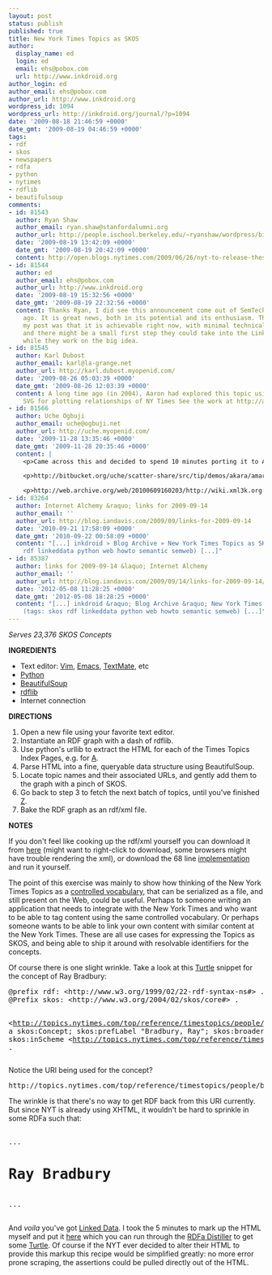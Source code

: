```yaml
---
layout: post
status: publish
published: true
title: New York Times Topics as SKOS
author:
  display_name: ed
  login: ed
  email: ehs@pobox.com
  url: http://www.inkdroid.org
author_login: ed
author_email: ehs@pobox.com
author_url: http://www.inkdroid.org
wordpress_id: 1094
wordpress_url: http://inkdroid.org/journal/?p=1094
date: '2009-08-18 21:46:59 +0000'
date_gmt: '2009-08-19 04:46:59 +0000'
tags:
- rdf
- skos
- newspapers
- rdfa
- python
- nytimes
- rdflib
- beautifulsoup
comments:
- id: 81543
  author: Ryan Shaw
  author_email: ryan.shaw@stanfordalumni.org
  author_url: http://people.ischool.berkeley.edu/~ryanshaw/wordpress/bio
  date: '2009-08-19 13:42:09 +0000'
  date_gmt: '2009-08-19 20:42:09 +0000'
  content: http://open.blogs.nytimes.com/2009/06/26/nyt-to-release-thesaurus-and-enter-linked-data-cloud/
- id: 81544
  author: ed
  author_email: ehs@pobox.com
  author_url: http://www.inkdroid.org
  date: '2009-08-19 15:32:56 +0000'
  date_gmt: '2009-08-19 22:32:56 +0000'
  content: Thanks Ryan, I did see this announcement come out of SemTech a few months
    ago. It is great news, both in its potential and its enthusiasm. The point of
    my post was that it is achievable right now, with minimal technical effort ...
    and there might be a small first step they could take into the Linked Data arena,
    while they work on the big idea.
- id: 81545
  author: Karl Dubost
  author_email: karl@la-grange.net
  author_url: http://karl.dubost.myopenid.com/
  date: '2009-08-26 05:03:39 +0000'
  date_gmt: '2009-08-26 12:03:39 +0000'
  content: A long time ago (in 2004), Aaron had explored this topic using RDF and
    SVG for plotting relationships of NY Times See the work at http://aaronland.info/nytimes/
- id: 81566
  author: Uche Ogbuji
  author_email: uche@ogbuji.net
  author_url: http://uche.myopenid.com/
  date: '2009-11-28 13:35:46 +0000'
  date_gmt: '2009-11-28 20:35:46 +0000'
  content: |
    <p>Came across this and decided to spend 10 minutes porting it to Amara 2.x http://web.archive.org/web/20100620115354/http://wiki.xml3k.org:80/Amara2 - nice cut in LOC), and updating to changed site structure.  Purely a demo.  I know NYT have provided a better way now :)</p>

    <p>http://bitbucket.org/uche/scatter-share/src/tip/demos/akara/amara/nyt2skos.py</p>

    <p>http://web.archive.org/web/20100609160203/http://wiki.xml3k.org:80/Amara2/Recipes</p>
- id: 83264
  author: Internet Alchemy &raquo; links for 2009-09-14
  author_email: ''
  author_url: http://blog.iandavis.com/2009/09/links-for-2009-09-14
  date: '2010-09-21 17:58:09 +0000'
  date_gmt: '2010-09-22 00:58:09 +0000'
  content: "[...] inkdroid » Blog Archive » New York Times Topics as SKOS (tags: skos
    rdf linkeddata python web howto semantic semweb) [...]"
- id: 85387
  author: links for 2009-09-14 &laquo; Internet Alchemy
  author_email: ''
  author_url: http://blog.iandavis.com/2009/09/14/links-for-2009-09-14/
  date: '2012-05-08 11:28:25 +0000'
  date_gmt: '2012-05-08 18:28:25 +0000'
  content: "[...] inkdroid &raquo; Blog Archive &raquo; New York Times Topics as SKOS
    (tags: skos rdf linkeddata python web howto semantic semweb) [...]"
---
```

<p><em>Serves 23,376 SKOS Concepts</em></p>
<p><strong>INGREDIENTS</strong></p>
<ul>
<li>Text editor: <a href="http://www.vim.org/">Vim</a>, <a href="http://www.gnu.org/software/emacs/">Emacs</a>, <a href="http://macromates.com/">TextMate</a>, etc</li>
<li><a href="http://python.org">Python</a></li>
<li><a href="http://www.crummy.com/software/BeautifulSoup/">BeautifulSoup</a></li>
<li><a href="http://rdflib.net">rdflib</a></li>
<li>Internet connection</li>
</ul>
<p><strong>DIRECTIONS</strong></p>
<ol>
<li>Open a new file using your favorite text editor.</li>
<li>Instantiate an RDF graph with a dash of rdflib.</li>
<li>Use python's urllib to extract the HTML for each of the Times Topics Index Pages, e.g. for <a href="http://topics.nytimes.com/top/reference/timestopics/all/a">A</a>.</li>
<li>Parse HTML into a fine, queryable data structure using BeautifulSoup.</li>
<li>Locate topic names and their associated URLs, and gently add them to the graph with a pinch of SKOS.</li>
<li>Go back to step 3 to fetch the next batch of topics, until you've finished <a href="http://topics.nytimes.com/top/reference/timestopics/all/z">Z</a>.</li>
<li>Bake the RDF graph as an rdf/xml file.</li>
</ol>
<p><strong>NOTES</strong></p>
<p>If you don't feel like cooking up the rdf/xml yourself you can download it from <a href="http://web.archive.org/web/20101216220314/http://inkdroid.org/bzr/timestopics/timestopics.rdf">here</a> (might want to right-click to download, some browsers might have trouble rendering the xml), or download the 68 line <a href="http://web.archive.org/web/20101216220252/http://inkdroid.org/bzr/timestopics/timestopics.py">implementation</a> and run it yourself.</p>
<p>The point of this exercise was mainly to show how thinking of the New York Times Topics as a <a href="http://en.wikipedia.org/wiki/Controlled_vocabulary">controlled vocabulary</a>, that can be serialized as a file, and still present on the Web, could be useful. Perhaps to someone writing an application that needs to integrate with the New York Times and who want to be able to tag content using the same controlled vocabulary. Or perhaps someone wants to be able to link your own content with similar content at the New York Times. These are all use cases for expressing the Topics as SKOS, and being able to ship it around with resolvable identifiers for the concepts.</p>
<p>Of course there is one slight wrinkle. Take a look at this <a href="http://en.wikipedia.org/wiki/Turtle_(syntax)">Turtle</a> snippet for the concept of Ray Bradbury:</p>
<pre>
@prefix rdf: &lt;http://www.w3.org/1999/02/22-rdf-syntax-ns#&gt; .
@Prefix skos: &lt;http://www.w3.org/2004/02/skos/core#&gt; .

&lt;http://topics.nytimes.com/top/reference/timestopics/people/b/ray_bradbury#concept&gt; a skos:Concept;
    skos:prefLabel "Bradbury, Ray";
    skos:broader &lt;http://topics.nytimes.com/top/reference/timestopics/people#concept&gt;;
    skos:inScheme &lt;http://topics.nytimes.com/top/reference/timestopics#conceptScheme&gt; 
    .
</pre>
<p>Notice the URI being used for the concept?</p>
<pre>
http://topics.nytimes.com/top/reference/timestopics/people/b/ray_bradbury#concept</pre>
<p>The wrinkle is that there's no way to get RDF back from this URI currently. But since NYT is already using XHTML, it wouldn't be hard to sprinkle in some RDFa such that:</p>
<pre lang="html">
<html xmlns="http://www.w3.org/1999/xhtml"
    xmlns:skos="http://www.w3.org/2004/02/skos/core#">
...
<h1 about="http://topics.nytimes.com/top/reference/timestopics/people/b/ray_bradbury#concept" property="skos:prefLabel">Ray Bradbury</h1>
...
</html>
</pre>
<p>And <em>voila</em> you've got <a href="http://www.w3.org/DesignIssues/LinkedData.html">Linked Data</a>. I took the 5 minutes to mark up the HTML myself and put it <a href="http://inkdroid.org/data/bradbury.html">here</a> which you can run through the <a href="http://www.w3.org/2007/08/pyRdfa/">RDFa Distiller</a> to get some <a href="http://www.w3.org/2007/08/pyRdfa/extract?uri=http%3A%2F%2Finkdroid.org%2Fdata%2Fbradbury.html&format=turtle&warnings=false&parser=lax&space-preserve=true&submit=Go%21&text=">Turtle</a>. Of course if the NYT ever decided to alter their HTML to provide this markup this recipe would be simplified greatly: no more error prone scraping, the assertions could be pulled directly out of the HTML.</p>
